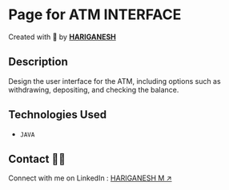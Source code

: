 #  Page for ATM INTERFACE

Created with 💜 by [**HARIGANESH**](https://github.com/samhari07) 

## Description

Design the user interface for the ATM, including options such as withdrawing, depositing, and
checking the balance.

## Technologies Used

- `JAVA`

## Contact 🤝🏻
Connect with me on LinkedIn : [HARIGANESH M ↗](www.linkedin.com/in/hari-ganesh-061112231)


